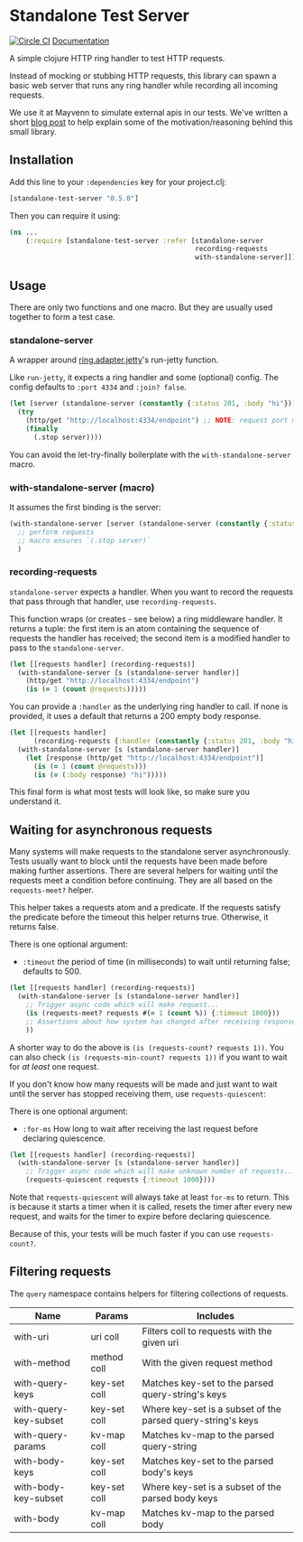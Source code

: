 # Standalone Test Server

[![Circle CI](https://circleci.com/gh/Mayvenn/standalone-test-server.svg?style=svg&circle-token=599f432978d381e2614f42ed892267b45dde78d9)](https://circleci.com/gh/Mayvenn/standalone-test-server) [Documentation](http://mayvenn.github.io/standalone-test-server/standalone-test-server.core.html)

A simple clojure HTTP ring handler to test HTTP requests.

Instead of mocking or stubbing HTTP requests, this library can spawn a basic web server
that runs any ring handler while recording all incoming requests.

We use it at Mayvenn to simulate external apis in our tests. We've written a short [blog post](http://engineering.mayvenn.com/2015/06/26/Testing-External-HTTP-Requests/) to help explain some of the motivation/reasoning behind this small library.

## Installation

Add this line to your `:dependencies` key for your project.clj:

```clj
[standalone-test-server "0.5.0"]
```

Then you can require it using:

```clj
(ns ...
    (:require [standalone-test-server :refer [standalone-server
                                              recording-requests
                                              with-standalone-server]]))
```

## Usage

There are only two functions and one macro. But they are usually used together to form a test case.

### standalone-server

A wrapper around [ring.adapter.jetty](https://github.com/ring-clojure/ring/tree/master/ring-jetty-adapter)'s
run-jetty function. 

Like `run-jetty`, it expects a ring handler and some (optional) config. The config
defaults to `:port 4334` and `:join? false`.

```clj
(let [server (standalone-server (constantly {:status 201, :body "hi"}))]
  (try
    (http/get "http://localhost:4334/endpoint") ;; NOTE: request port must match the standalone-server's port
    (finally
      (.stop server))))
```

You can avoid the let-try-finally boilerplate with the `with-standalone-server`
macro.

### with-standalone-server (macro)

It assumes the first binding is the server:

```clj
(with-standalone-server [server (standalone-server (constantly {:status 201, :body "hi"}))]
  ;; perform requests
  ;; macro ensures `(.stop server)`
  )
```

### recording-requests

`standalone-server` expects a handler. When you want to record the requests that
pass through that handler, use `recording-requests`.

This function wraps (or creates - see below) a ring middleware handler. It
returns a tuple: the first item is an atom containing the sequence of requests
the handler has received; the second item is a modified handler to pass to the
`standalone-server`.

```clj
(let [[requests handler] (recording-requests)]
  (with-standalone-server [s (standalone-server handler)]
    (http/get "http://localhost:4334/endpoint")
    (is (= 1 (count @requests)))))
```

You can provide a `:handler` as the underlying ring handler to call. If none is
provided, it uses a default that returns a 200 empty body response.

```clj
(let [[requests handler]
      (recording-requests {:handler (constantly {:status 201, :body "hi"})})]
  (with-standalone-server [s (standalone-server handler)]
    (let [response (http/get "http://localhost:4334/endpoint")]
      (is (= 1 (count @requests)))
      (is (= (:body response) "hi")))))
```

This final form is what most tests will look like, so make sure you understand it.

## Waiting for asynchronous requests

Many systems will make requests to the standalone server asynchronously. Tests
usually want to block until the requests have been made before making further
assertions. There are several helpers for waiting until the requests meet a
condition before continuing. They are all based on the `requests-meet?` helper.

This helper takes a requests atom and a predicate. If the requests satisfy the
predicate before the timeout this helper returns true. Otherwise, it returns
false.

There is one optional argument:

- `:timeout` the period of time (in milliseconds) to wait until returning false; defaults to 500.

```clj
(let [[requests handler] (recording-requests)]
  (with-standalone-server [s (standalone-server handler)]
    ;; Trigger async code which will make request...
    (is (requests-meet? requests #(= 1 (count %)) {:timeout 1000}))
    ;; Assertions about how system has changed after receiving response...
    ))
```

A shorter way to do the above is `(is (requests-count? requests 1))`. You can
also check `(is (requests-min-count? requests 1))` if you want to wait for *at
least* one request.

If you don't know how many requests will be made and just want to wait until the server
has stopped receiving them, use `requests-quiescent`:

There is one optional argument:

- `:for-ms` How long to wait after receiving the last request before declaring quiescence.

```clj
(let [[requests handler] (recording-requests)]
  (with-standalone-server [s (standalone-server handler)]
    ;; Trigger async code which will make unknown number of requests...
    (requests-quiescent requests {:timeout 1000})))
```

Note that `requests-quiescent` will always take at least `for-ms` to return.
This is because it starts a timer when it is called, resets the timer after
every new request, and waits for the timer to expire before declaring
quiescence.

Because of this, your tests will be much faster if you can use
`requests-count?`.

## Filtering requests

The `query` namespace contains helpers for filtering collections of requests.

| Name                  | Params       | Includes                                                      | 
| --------------------- | ------------ | ------------------------------------------------------------- |
| with-uri              | uri coll     | Filters coll to requests with the given uri                   |
| with-method           | method coll  | With the given request method                                 |
| with-query-keys       | key-set coll | Matches key-set to the parsed query-string's keys             |
| with-query-key-subset | key-set coll | Where key-set is a subset of the parsed query-string's keys   |
| with-query-params     | kv-map coll  | Matches kv-map to the parsed query-string                     |
| with-body-keys        | key-set coll | Matches key-set to the parsed body's keys                     |
| with-body-key-subset  | key-set coll | Where key-set is a subset of the parsed body keys             |
| with-body             | kv-map coll  | Matches kv-map to the parsed body                             |

